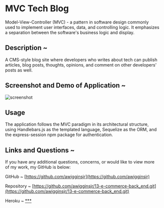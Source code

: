 # MVC Tech Blog

Model-View-Controller (MVC) - a pattern in software design commonly used to implement user interfaces, data, and controlling logic. It emphasizes a separation between the software's business logic and display.

## Description ~

A CMS-style blog site where developers who writes about tech can publish articles, blog posts, thoughts, opinions, and comment on other developers’ posts as well.

## Screenshot and Demo of Application ~

![screenshot](***)

## Usage

The application follows the MVC paradigm in its architectural structure, using Handlebars.js as the templated language, Sequelize as the ORM, and the express-session npm package for authentication.

## Links and Questions ~

If you have any additional questions, concerns, or would like to view more of my work, my GitHub is below:

GitHub ~ [https://github.com/awigginsjr](https://github.com/awigginsjr)

Repository ~ [https://github.com/awigginsjr/13-e-commerce-back_end.git](https://github.com/awigginsjr/13-e-commerce-back_end.git)

Heroku ~ [\*\*\*](***)

